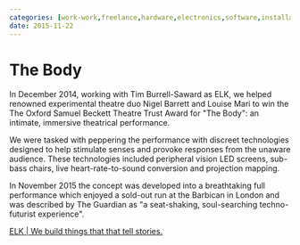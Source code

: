```yaml
---
categories: [work-work,freelance,hardware,electronics,software,installation,immersive-theatre,prototyping] 
date: 2015-11-22
---
```


# The Body

In December 2014, working with Tim Burrell-Saward as ELK, we helped renowned experimental theatre duo Nigel Barrett and Louise Mari to win the The Oxford Samuel Beckett Theatre Trust Award for "The Body": an intimate, immersive theatrical performance.

We were tasked with peppering the performance with discreet technologies designed to help stimulate senses and provoke responses from the unaware audience. These technologies included peripheral vision LED screens, sub-bass chairs, live heart-rate-to-sound conversion and projection mapping.

In November 2015 the concept was developed into a breathtaking full performance which enjoyed a sold-out run at the Barbican in London and was described by The Guardian as "a seat-shaking, soul-searching techno-futurist experience".

[ELK | We build things that that tell stories.](http://elkworks.co.uk/theBody)